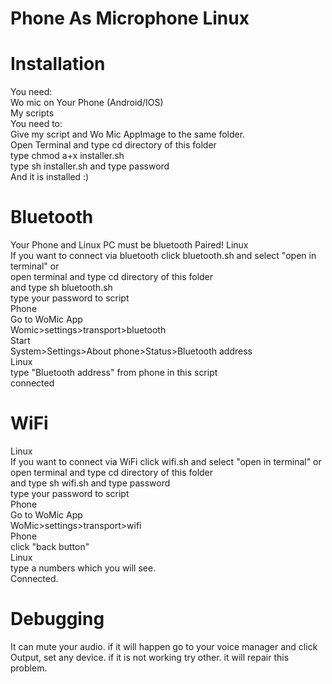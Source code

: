 # Phone As Microphone Linux<br />
# Installation <br />
You need: <br />
Wo mic on Your Phone (Android/IOS)<br />
My scripts<br />
You need to: <br />
Give my script and Wo Mic AppImage to the same folder.<br />
Open Terminal and type cd directory of this folder<br />
type chmod a+x installer.sh<br />
type sh installer.sh and type password <br />
And it is installed :)<br />
# Bluetooth
Your Phone and Linux PC must be bluetooth Paired!
Linux <br />
If you want to connect via bluetooth click bluetooth.sh and select "open in terminal" or <br />
open terminal and type cd directory of this folder <br /> 
and type sh bluetooth.sh <br />
type your password to script<br />
Phone<br />
Go to WoMic App <br />
Womic>settings>transport>bluetooth <br />
Start<br />
System>Settings>About phone>Status>Bluetooth address <br />
Linux<br />
type "Bluetooth address" from phone in this script <br />
connected
# WiFi
Linux<br />
If you want to connect via WiFi click wifi.sh and select "open in terminal" or <br />
open terminal and type cd directory of this folder <br /> 
and type sh wifi.sh and type password<br />
type your password to script <br />
Phone<br />
Go to WoMic App <br />
WoMic>settings>transport>wifi <br />
Phone <br />
click "back button" <br />
Linux <br />
type a numbers which you will see.
<br />Connected.
# Debugging
It can mute your audio. if it will happen go to your voice manager and click Output, set any device. if it is not working try other. it will repair this problem.
